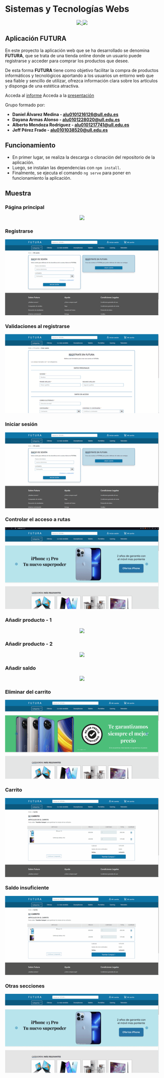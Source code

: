 # Sistemas y Tecnologías Webs

<p align="center">
  <a href="https://github.com/SyTW-2122/E10/actions/workflows/tests.yml">
    <img src="https://github.com/SyTW-2122/E10/actions/workflows/tests.yml/badge.svg"/>
  </a>

  <a href="https://codecov.io/gh/SyTW-2122/E10">
    <img src="https://codecov.io/gh/SyTW-2122/E10/branch/main/graph/badge.svg?token=52T93G4T4A"/>
  </a>
</p>

## Aplicación FUTURA

En este proyecto la aplicación web que se ha desarrollado se denomina **FUTURA**, que se trata de una tienda online donde un usuario puede registrarse y acceder para comprar los productos que desee.

De esta forma **FUTURA** tiene como objetivo facilitar la compra de productos informáticos y tecnológicos aportando a los usuarios un entorno web que sea fiable y sencillo de utilizar, ofrezca información clara sobre los artículos y disponga de una estética atractiva.

Acceda al [informe](/docs/Informe%20final%20-%20E10.pdf)
Acceda a la [presentación](https://docs.google.com/presentation/d/1a8iKmMHi1qi_hcnPIaXCYufRui0F7AiMCKYixmDaSxA/edit?usp=sharing)

Grupo formado por:

 * **Daniel Álvarez Medina - [alu0101216126@ull.edu.es](alu0101216126@ull.edu.es)**
 * **Dayana Armas Alonso - [alu0101228020@ull.edu.es](alu0101228020@ull.edu.es)**
 * **Alberto Mendoza Rodríguez - [alu0101217741@ull.edu.es](alu0101217741@ull.edu.es)**
 * **Jeff Pérez Frade - [alu0101038520@ull.edu.es](alu0101038520@ull.edu.es)**

## Funcionamiento

- En primer lugar, se realiza la descarga o clonación del repositorio de la aplicación.
- Luego, se instalan las dependencias con `npm install`.
- Finalmente, se ejecuta el comando `ng serve` para poner en funcionamiento la aplicación.

## Muestra

### Página principal
<p align="center">
  <a href="https://github.com/danielalvarezm/E10-Futura-tech-shop/blob/main/images/1-PaginaPrincipal.gif">
    <img src="https://github.com/danielalvarezm/E10-Futura-tech-shop/blob/main/images/1-PaginaPrincipal.gif"/>
  </a>
</p>

### Registrarse
<p align="center">
  <a href="https://github.com/danielalvarezm/E10-Futura-tech-shop/blob/main/images/2-Registrarse.gif">
    <img src="https://github.com/danielalvarezm/E10-Futura-tech-shop/blob/main/images/2-Registrarse.gif"/>
  </a>
</p>

### Validaciones al registrarse
<p align="center">
  <a href="https://github.com/danielalvarezm/E10-Futura-tech-shop/blob/main/images/3-ErrorAlRegistrarse.gif">
    <img src="https://github.com/danielalvarezm/E10-Futura-tech-shop/blob/main/images/3-ErrorAlRegistrarse.gif"/>
  </a>
</p>

### Iniciar sesión
<p align="center">
  <a href="https://github.com/danielalvarezm/E10-Futura-tech-shop/blob/main/images/4-IniciarSesion.gif">
    <img src="https://github.com/danielalvarezm/E10-Futura-tech-shop/blob/main/images/4-IniciarSesion.gif"/>
  </a>
</p>

### Controlar el acceso a rutas
<p align="center">
  <a href="https://github.com/danielalvarezm/E10-Futura-tech-shop/blob/main/images/5-AccesoARutas.gif">
    <img src="https://github.com/danielalvarezm/E10-Futura-tech-shop/blob/main/images/5-AccesoARutas.gif"/>
  </a>
</p>

### Añadir producto - 1
<p align="center">
  <a href="https://github.com/danielalvarezm/E10-Futura-tech-shop/blob/main/images/6-AñadirProducto1.gif">
    <img src="https://github.com/danielalvarezm/E10-Futura-tech-shop/blob/main/images/6-AñadirProducto1.gif"/>
  </a>
</p>

### Añadir producto - 2
<p align="center">
  <a href="https://github.com/danielalvarezm/E10-Futura-tech-shop/blob/main/images/7-AñadirProducto2.gif">
    <img src="https://github.com/danielalvarezm/E10-Futura-tech-shop/blob/main/images/7-AñadirProducto2.gif"/>
  </a>
</p>

### Añadir saldo
<p align="center">
  <a href="https://github.com/danielalvarezm/E10-Futura-tech-shop/blob/main/images/8-AñadirSaldoALaCuenta.gif">
    <img src="https://github.com/danielalvarezm/E10-Futura-tech-shop/blob/main/images/8-AñadirSaldoALaCuenta.gif"/>
  </a>
</p>

### Eliminar del carrito
<p align="center">
  <a href="https://github.com/danielalvarezm/E10-Futura-tech-shop/blob/main/images/9-Carrito1.gif">
    <img src="https://github.com/danielalvarezm/E10-Futura-tech-shop/blob/main/images/9-Carrito1.gif"/>
  </a>
</p>

### Carrito
<p align="center">
  <a href="https://github.com/danielalvarezm/E10-Futura-tech-shop/blob/main/images/10-Carrito2.gif">
    <img src="https://github.com/danielalvarezm/E10-Futura-tech-shop/blob/main/images/10-Carrito2.gif"/>
  </a>
</p>

### Saldo insuficiente
<p align="center">
  <a href="https://github.com/danielalvarezm/E10-Futura-tech-shop/blob/main/images/11-Carrito3.gif">
    <img src="https://github.com/danielalvarezm/E10-Futura-tech-shop/blob/main/images/11-Carrito3.gif"/>
  </a>
</p>

### Otras secciones
<p align="center">
  <a href="https://github.com/danielalvarezm/E10-Futura-tech-shop/blob/main/images/12-OtrasSecciones.gif">
    <img src="https://github.com/danielalvarezm/E10-Futura-tech-shop/blob/main/images/12-OtrasSecciones.gif"/>
  </a>
</p>

